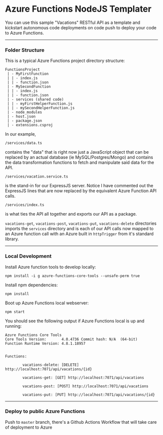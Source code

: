 # Azure Functions NodeJS Templater

You can use this sample "Vacations" RESTful API as a template and  kickstart autonomous code deployments on code push to deploy your code to Azure Functions.
___

### Folder Structure 

This is a typical Azure Functions project directory structure:
```
FunctionsProject
 | - MyFirstFunction
 | | - index.js
 | | - function.json
 | - MySecondFunction
 | | - index.js
 | | - function.json
 | - services (shared code)
 | | - myFirstHelperFunction.js
 | | - mySecondHelperFunction.js
 | - node_modules
 | - host.json
 | - package.json
 | - extensions.csproj
 ```

In our example, 

`/services/data.ts` 

contains the "data" that is right now just a JavaScript object that can be replaced by an actual database (ie MySQL/Postgres/Mongo) and contains the data transformation functions to fetch and manipulate said data for the API.

`/services/vacation.service.ts`

is the stand-in for our ExpressJS server. Notice I have commented out the ExpressJS lines that are now replaced by the equivalent Azure Function API calls.

`/services/index.ts`

is what ties the API all together and exports our API as a package.

`vacations-get`, `vacations-post`, `vacations-put`, `vacations-delete` directories imports the `services` directory and is each of our API calls now mapped to an Azure function call with an Azure built in `httpTrigger` from it's standard library. 

___

### Local Development

Install Azure function tools to develop locally:

`npm install -i g azure-functions-core-tools --unsafe-perm true`

Install npm dependencies:

`npm install`

Boot up Azure Functions local webserver:

`npm start`

You should see the following output if Azure Functions local is up and running:
```
Azure Functions Core Tools
Core Tools Version:       4.0.4736 Commit hash: N/A  (64-bit)
Function Runtime Version: 4.8.1.18957


Functions:

        vacations-delete: [DELETE] http://localhost:7071/api/vacations/{id}

        vacations-get: [GET] http://localhost:7071/api/vacations

        vacations-post: [POST] http://localhost:7071/api/vacations

        vacations-put: [PUT] http://localhost:7071/api/vacations/{id}

```

___


### Deploy to public Azure Functions
Push to `master` branch, there's a Github Actions Workflow that will take care of deployment to Azure